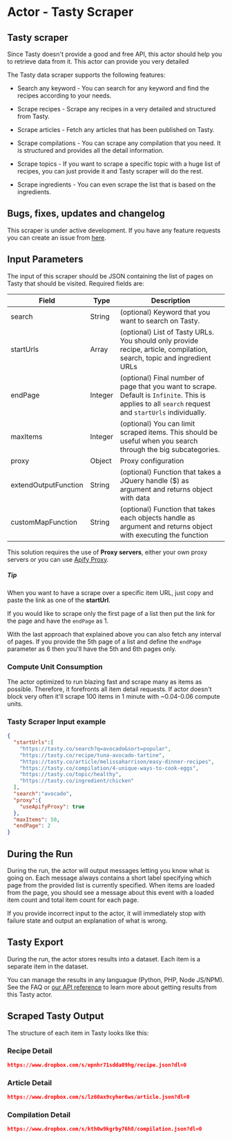 # Actor - Tasty Scraper

## Tasty scraper

Since Tasty doesn't provide a good and free API, this actor should help you to retrieve data from it. This actor can provide you very detailed

The Tasty data scraper supports the following features:

-   Search any keyword - You can search for any keyword and find the recipes according to your needs.

-   Scrape recipes - Scrape any recipes in a very detailed and structured from Tasty.

-   Scrape articles - Fetch any articles that has been published on Tasty.

-   Scrape compilations - You can scrape any compilation that you need. It is structured and provides all the detail information.

-   Scrape topics - If you want to scrape a specific topic with a huge list of recipes, you can just provide it and Tasty scraper will do the rest.

-   Scrape ingredients - You can even scrape the list that is based on the ingredients.

## Bugs, fixes, updates and changelog

This scraper is under active development. If you have any feature requests you can create an issue from [here](https://github.com/tugkan/tasty-scraper/issues).

## Input Parameters

The input of this scraper should be JSON containing the list of pages on Tasty that should be visited. Required fields are:

| Field                | Type    | Description                                                                                                                                                                                                    |
| -------------------- | ------- | -------------------------------------------------------------------------------------------------------------------------------------------------------------------------------------------------------------- |
| search               | String  | (optional) Keyword that you want to search on Tasty.                                                                                                                                                       |
| startUrls            | Array   | (optional) List of Tasty URLs. You should only provide recipe, article, compilation, search, topic and ingredient URLs                                                                                                                 |
| endPage              | Integer | (optional) Final number of page that you want to scrape. Default is `Infinite`. This is applies to all `search` request and `startUrls` individually.                                                          |
| maxItems             | Integer | (optional) You can limit scraped items. This should be useful when you search through the big subcategories.                                                                                                |
| proxy                | Object  | Proxy configuration                                                                                                                                                                                            |
| extendOutputFunction | String  | (optional) Function that takes a JQuery handle ($) as argument and returns object with data                                                                                                                    |
| customMapFunction | String  | (optional) Function that takes each objects handle as argument and returns object with executing the function                                                                                                                     |

This solution requires the use of **Proxy servers**, either your own proxy servers or you can use [Apify Proxy](https://www.apify.com/docs/proxy).

##### Tip

When you want to have a scrape over a specific item URL, just copy and paste the link as one of the **startUrl**.

If you would like to scrape only the first page of a list then put the link for the page and have the `endPage` as 1.

With the last approach that explained above you can also fetch any interval of pages. If you provide the 5th page of a list and define the `endPage` parameter as 6 then you'll have the 5th and 6th pages only.

### Compute Unit Consumption

The actor optimized to run blazing fast and scrape many as items as possible. Therefore, it forefronts all item detail requests. If actor doesn't block very often it'll scrape 100 items in 1 minute with ~0.04-0.06 compute units.

### Tasty Scraper Input example

```json
{
  "startUrls":[
    "https://tasty.co/search?q=avocado&sort=popular",
    "https://tasty.co/recipe/tuna-avocado-tartine",
    "https://tasty.co/article/melissaharrison/easy-dinner-recipes",
    "https://tasty.co/compilation/4-unique-ways-to-cook-eggs",
    "https://tasty.co/topic/healthy",
    "https://tasty.co/ingredient/chicken"
  ],
  "search":"avocado",
  "proxy":{
    "useApifyProxy": true
  },
  "maxItems": 50,
  "endPage": 2
}

```

## During the Run

During the run, the actor will output messages letting you know what is going on. Each message always contains a short label specifying which page from the provided list is currently specified.
When items are loaded from the page, you should see a message about this event with a loaded item count and total item count for each page.

If you provide incorrect input to the actor, it will immediately stop with failure state and output an explanation of what is wrong.

## Tasty Export

During the run, the actor stores results into a dataset. Each item is a separate item in the dataset.

You can manage the results in any languague (Python, PHP, Node JS/NPM). See the FAQ or <a href="https://www.apify.com/docs/api" target="blank">our API reference</a> to learn more about getting results from this Tasty actor.

## Scraped Tasty Output

The structure of each item in Tasty looks like this:

### Recipe Detail

```json
https://www.dropbox.com/s/epnhr71sdda09hg/recipe.json?dl=0
```

### Article Detail

```json
https://www.dropbox.com/s/lz60ax9cyher6ws/article.json?dl=0
```

### Compilation Detail

```json
https://www.dropbox.com/s/kth0w9kgrby76h8/compilation.json?dl=0
```
